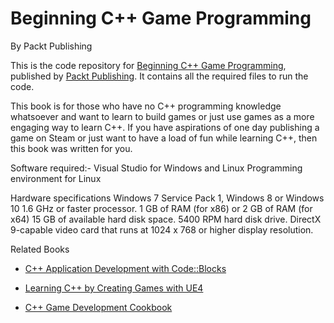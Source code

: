 # Beginning C++ Game Programming
By Packt Publishing



This is the code repository for [Beginning C++ Game Programming](https://www.packtpub.com/game-development/beginning-c-game-programming), published by [Packt Publishing](https://www.packtpub.com/). It contains all the required files to run the code.



This book is for those who have no C++ programming knowledge whatsoever and want to learn to build games or just use games as a more engaging way to learn C++. If you have aspirations of one day publishing a game on Steam or just want to have a load of fun while learning C++, then this book was written for you.

Software required:-
Visual Studio for Windows and
Linux Programming environment for Linux 

Hardware specifications
Windows 7 Service Pack 1, Windows 8 or Windows 10
1.6 GHz or faster processor.
1 GB of RAM (for x86) or 2 GB of RAM (for x64)
15 GB of available hard disk space.
5400 RPM hard disk drive.
DirectX 9-capable video card that runs at 1024 x 768 or higher display resolution.


Related Books



* [C++ Application Development with Code::Blocks](https://www.packtpub.com/application-development/c-application-development-codeblocks?utm_source=GitHub&utm_medium=Repo&utm_campaign=9781783283415&utm_source=GitHub&utm_medium=Repository&utm_campaign=9781783283415)


* [Learning C++ by Creating Games with UE4](https://www.packtpub.com/game-development/learning-c-creating-games-ue4?utm_source=GitHub&utm_medium=Repo&utm_campaign=9781784396572&utm_source=GituHub&utm_medium=Repository&utm_campaign=9781784396572)

* [C++ Game Development Cookbook](https://www.packtpub.com/game-development/c-game-development-cookbook?utm_source=GitHub&utm_medium=Reopsitory&utm_campaign=9781785882722)
